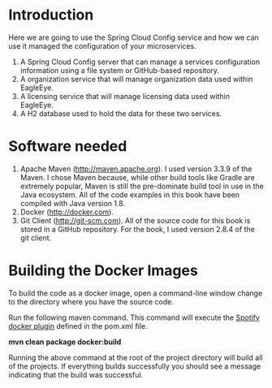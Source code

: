 # Introduction
Here we are going to use the Spring Cloud Config service and how we can use it managed the configuration of your microservices.
1.  A Spring Cloud Config server that can manage a services configuration information using a file system or GitHub-based repository.
2.  A organization service that will manage organization data used within EagleEye.
3.  A licensing service that will manage licensing data used within EagleEye.
4.  A H2 database used to hold the data for these two services.

# Software needed
1.	Apache Maven (http://maven.apache.org). I used version 3.3.9 of the Maven. I chose Maven because, while other build tools like Gradle are extremely popular, Maven is still the pre-dominate build tool in use in the Java ecosystem. All of the code examples in this book have been compiled with Java version 1.8.
2.	Docker (http://docker.com).
3.	Git Client (http://git-scm.com). All of the source code for this book is stored in a GitHub repository. For the book, I used version 2.8.4 of the git client.

# Building the Docker Images
To build the code as a docker image, open a command-line window change to the directory where you have the source code.

Run the following maven command.  This command will execute the [Spotify docker plugin](https://github.com/spotify/docker-maven-plugin) defined in the pom.xml file.

**mvn clean package docker:build**

Running the above command at the root of the project directory will build all of the projects.  If everything builds successfully you should see a message indicating that the build was successful.
